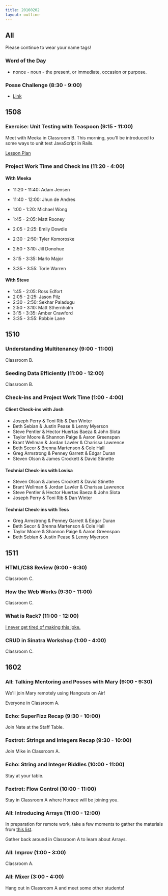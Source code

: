 ```yaml
---
title: 20160202
layout: outline
---
```

## All

Please continue to wear your name tags!

### Word of the Day

* nonce - noun - the present, or immediate, occasion or purpose.

### Posse Challenge (8:30 - 9:00)

* [Link](https://github.com/turingschool/posse_challenges/tree/master/college_scorecard)

## 1508

### Exercise: Unit Testing with Teaspoon (9:15 - 11:00)

Meet with Meeka in Classroom B. This morning, you'll be introduced to some ways to unit test JavaScript in Rails.

[Lesson Plan](https://github.com/turingschool/lesson_plans/blob/master/ruby_04-apis_and_scalability/testing_javascript_in_rails.markdown)

### Project Work Time and Check Ins (11:20 - 4:00)

#### With Meeka

- 11:20 - 11:40: Adam Jensen
- 11:40 - 12:00: Jhun de Andres

- 1:00 - 1:20: Michael Wong
- 1:45 - 2:05: Matt Rooney
- 2:05 - 2:25: Emily Dowdle
- 2:30 - 2:50: Tyler Komoroske
- 2:50 - 3:10: Jill Donohue
- 3:15 - 3:35: Marlo Major
- 3:35 - 3:55: Torie Warren

#### With Steve

- 1:45 - 2:05: Ross Edfort
- 2:05 - 2:25: Jason Pilz
- 2:30 - 2:50: Sekhar Paladugu
- 2:50 - 3:10: Matt Sthernholm
- 3:15 - 3:35: Amber Crawford
- 3:35 - 3:55: Robbie Lane

## 1510

### Understanding Multitenancy (9:00 - 11:00)

Classroom B.

### Seeding Data Efficiently (11:00 - 12:00)

Classroom B.

### Check-ins and Project Work Time (1:00 - 4:00)

#### Client Check-ins with Josh

-  Joseph Perry & Toni Rib & Dan Winter
-  Beth Sebian & Justin Pease & Lenny Myerson
-  Steve Pentler & Hector Huertas Baeza & John Slota
-  Taylor Moore & Shannon Paige & Aaron Greenspan
-  Brant Wellman & Jordan Lawler & Charissa Lawrence
-  Beth Secor & Brenna Martenson & Cole Hall
-  Greg Armstrong & Penney Garrett & Edgar Duran
-  Steven Olson & James Crockett & David Stinette

#### Technial Check-ins with Lovisa

-  Steven Olson & James Crockett & David Stinette
-  Brant Wellman & Jordan Lawler & Charissa Lawrence
-  Steve Pentler & Hector Huertas Baeza & John Slota
-  Joseph Perry & Toni Rib & Dan Winter

#### Technial Check-ins with Tess

-  Greg Armstrong & Penney Garrett & Edgar Duran
-  Beth Secor & Brenna Martenson & Cole Hall
-  Taylor Moore & Shannon Paige & Aaron Greenspan
-  Beth Sebian & Justin Pease & Lenny Myerson

## 1511

### HTML/CSS Review (9:00 - 9:30)

Classroom C.

### How the Web Works (9:30 - 11:00)

Classroom C.

### What is Rack? (11:00 - 12:00)

[I never get tired of making this joke.](https://www.youtube.com/watch?v=HEXWRTEbj1I)

### CRUD in Sinatra Workshop (1:00 - 4:00)

Classroom C.


## 1602

### All: Talking Mentoring and Posses with Mary (9:00 - 9:30)

We'll join Mary remotely using Hangouts on Air!

Everyone in Classroom A.

### Echo: SuperFizz Recap (9:30 - 10:00)

Join Nate at the Staff Table.

### Foxtrot: Strings and Integers Recap (9:30 - 10:00)

Join Mike in Classroom A.

### Echo: String and Integer Riddles (10:00 - 11:00)

Stay at your table.

### Foxtrot: Flow Control (10:00 - 11:00)

Stay in Classroom A where Horace will be joining you.

### All: Introducing Arrays (11:00 - 12:00)

In preparation for remote work, take a few moments to gather
the materials from [this list](https://gist.github.com/worace/22cf499ca7a5041decb4).

Gather back around in Classroom A to learn about Arrays.

### All: Improv (1:00 - 3:00)

Classroom A.

### All: Mixer (3:00 - 4:00)

Hang out in Classroom A and meet some other students!
